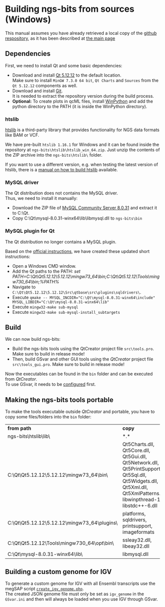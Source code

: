 # Building ngs-bits from sources (Windows)

This manual assumes you have already retrieved a local copy of the [github respository](https://github.com/imgag/ngs-bits), as it has been described at [the main page](../README.md)

## Dependencies

First, we need to install Qt and some basic dependencies:

* Download and install [Qt 5.12.12](https://download.qt.io/archive/qt/5.12/5.12.12/) to the default location.  
  Make sure to install `MinGW 7.3.0 64 bit`, `Qt Charts` and `Sources` from the `Qt 5.12.12` components as well. 
* Download and install [Git](https://git-scm.com/download/win).  
  It is needed to extract the repository version during the build process.  
* **Optional:** To create plots in qcML files, install [WinPython](http://winpython.github.io/) and add the python directory to the PATH (it is inside the WinPython directory).

### htslib

[htslib](https://github.com/samtools/htslib) is a third-party library that provides functionality for NGS data formats like BAM or VCF.

We have pre-built `htslib 1.16.1` for Windows and it can be found inside the repository at `ngs-bits\htslib\htslib_win_64.zip`. Just unzip the contents of the ZIP archive into the `ngs-bits\htslib\` folder.

If you want to use a different version, e.g. when testing the latest version of htslib, there is a [manual on how to build htslib](build_htslib.md#windows) available.


### MySQL driver

The Qt distribution does not contains the MySQL driver.  
Thus, we need to install it manually:

* Download the ZIP file of [MySQL Community Server 8.0.31](http://downloads.mysql.com/archives/community/) and extract it to C:\Qt\.  
* Copy C:\Qt\mysql-8.0.31-winx64\lib\libmysql.dll to `ngs-bits\bin`

### MySQL plugin for Qt

The Qt distribution no longer contains a MySQL plugin.

Based on the [official instructions](https://doc.qt.io/qt-5/sql-driver.html#how-to-build-the-qmysql-plugin-on-windows), we have created these updated short instructions:

* Open a Windows CMD window.
* Add the Qt paths to the PATH: *set PATH=C:\Qt\Qt5.12.12\5.12.12\mingw73_64\bin\;C:\Qt\Qt5.12.12\Tools\mingw730_64\bin\;%PATH%*
* Navigate to `C:\Qt\Qt5.12.12\5.12.12\Src\qtbase\src\plugins\sqldrivers\`.
* Execute `qmake -- MYSQL_INCDIR="C:\Qt\mysql-8.0.31-winx64\include" MYSQL_LIBDIR="C:\Qt\mysql-8.0.31-winx64\lib"`
* Execute `mingw32-make sub-mysql`
* Execute `mingw32-make sub-mysql-install_subtargets`

## Build

We can now build ngs-bits:

* Build the ngs-bits tools using the QtCreator project file `src\tools.pro`. Make sure to build in release mode!  
* Then, build GSvar and other GUI tools using the *QtCreator* project file `src\tools_gui.pro`. Make sure to build in release mode!  


Now the executables can be found in the `bin` folder and can be executed from *QtCreator*.  
To use GSvar, it needs to be [configured](GSvar/configuration.md) first.

## Making the ngs-bits tools portable

To make the tools executable outside *QtCreator* and portable, you have to copy some files/folders into the `bin` folder:

<table>
	<tr>
		<td><b>from path</b></td>
		<td><b>copy</b></td>
	</tr>
	<tr>
		<td>ngs-bits\htslib\lib\</td>
		<td>
		*.*
		</td>
	</tr>
	<tr>
		<td>C:\Qt\Qt5.12.12\5.12.12\mingw73_64\bin\</td>
		<td>Qt5Charts.dll, Qt5Core.dll, Qt5Gui.dll, Qt5Network.dll, Qt5PrintSupport.dll, Qt5Sql.dll, Qt5Widgets.dll, Qt5Xml.dll, Qt5XmlPatterns.dll, libwinpthread-1.dll, libstdc++-6.dll</td>
	</tr>
	<tr>
		<td>C:\Qt\Qt5.12.12\5.12.12\mingw73_64\plugins\</td>
		<td>platforms, sqldrivers, printsupport, imageformats</td>
	</tr>
	<tr>
		<td>C:\Qt\Qt5.12.12\Tools\mingw730_64\opt\bin\</td>
		<td>ssleay32.dll, libeay32.dll</td>
	</tr>
	<tr>
		<td>C:\Qt\mysql-8.0.31-winx64\lib\</td>
		<td>libmysql.dll</td>
	</tr>
</table>

## Building a custom genome for IGV

To generate a custom genome for IGV with all Ensembl transcripts use the megSAP script [`create_igv_genome.php`](https://github.com/imgag/megSAP/blob/master/src/Tools/create_igv_genome.php).  
The created JSON genome file must only be set as `igv_genome` in the `GSvar.ini` and then will always be loaded when you use IGV through GSvar.


